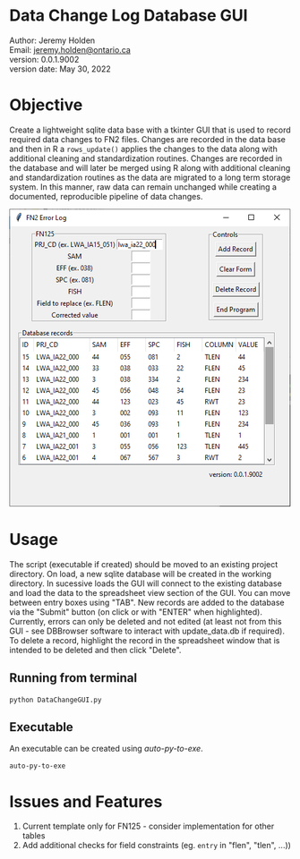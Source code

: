 # Data Change Log Database GUI
Author: Jeremy Holden  
Email: jeremy.holden@ontario.ca  
version: 0.0.1.9002  
version date: May 30, 2022  

# Objective
Create a lightweight sqlite data base with a tkinter GUI that is used to record required data changes to FN2 files. Changes are recorded in the data base and then in R a `rows_update()` applies the changes to the data along with additional cleaning and standardization routines. Changes are recorded in the database and will later be merged using R along with additional cleaning and standardization routines as the data are migrated to a long term storage system. In this manner, raw data can remain unchanged while creating a documented, reproducible pipeline of data changes. 

![graphic user interface](gui_pic.png)

# Usage
The script (executable if created) should be moved to an existing project directory. On load, a new sqlite database will be created in the working directory. In sucessive loads the GUI will connect to the existing database and load the data to the spreadsheet view section of the GUI. You can move between entry boxes using "TAB". New records are added to the database via the "Submit" button (on click or with "ENTER" when highlighted). Currently, errors can only be deleted and not edited (at least not from this GUI - see DBBrowser software to interact with update_data.db if required). To delete a record, highlight the record in the spreadsheet window that is intended to be deleted and then click "Delete".  

## Running from terminal
```
python DataChangeGUI.py
```
## Executable
An executable can be created using *auto-py-to-exe*.
```
auto-py-to-exe
```


# Issues and Features
1. Current template only for FN125 - consider implementation for other tables
2. Add additional checks for field constraints (eg. `entry` in "flen", "tlen", ...))

